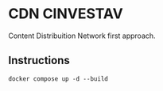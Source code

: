 # CDN CINVESTAV
Content Distribuition Network first approach.

## Instructions
```docker compose up -d --build ```
